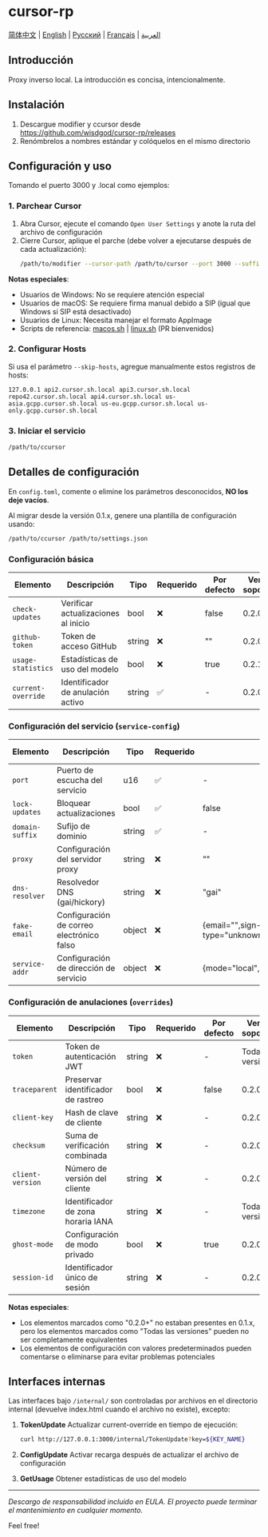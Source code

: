 # cursor-rp

[简体中文](README.md) | [English](README.en.md) | [Русский](README.ru.md) | [Français](README.fr.md) | [العربية](README.ar.md)

## Introducción
Proxy inverso local. La introducción es concisa, intencionalmente.

## Instalación
1. Descargue modifier y ccursor desde https://github.com/wisdgod/cursor-rp/releases
2. Renómbrelos a nombres estándar y colóquelos en el mismo directorio

## Configuración y uso
Tomando el puerto 3000 y .local como ejemplos:

### 1. Parchear Cursor
1. Abra Cursor, ejecute el comando `Open User Settings` y anote la ruta del archivo de configuración
2. Cierre Cursor, aplique el parche (debe volver a ejecutarse después de cada actualización):
   ```bash
   /path/to/modifier --cursor-path /path/to/cursor --port 3000 --suffix .local local
   ```

**Notas especiales**:
- Usuarios de Windows: No se requiere atención especial
- Usuarios de macOS: Se requiere firma manual debido a SIP (igual que Windows si SIP está desactivado)
- Usuarios de Linux: Necesita manejar el formato AppImage
- Scripts de referencia: [macos.sh](macos.sh) | [linux.sh](linux.sh) (PR bienvenidos)

### 2. Configurar Hosts
Si usa el parámetro `--skip-hosts`, agregue manualmente estos registros de hosts:
```
127.0.0.1 api2.cursor.sh.local api3.cursor.sh.local repo42.cursor.sh.local api4.cursor.sh.local us-asia.gcpp.cursor.sh.local us-eu.gcpp.cursor.sh.local us-only.gcpp.cursor.sh.local
```

### 3. Iniciar el servicio
```bash
/path/to/ccursor
```

## Detalles de configuración
En `config.toml`, comente o elimine los parámetros desconocidos, **NO los deje vacíos**.

Al migrar desde la versión 0.1.x, genere una plantilla de configuración usando:
```bash
/path/to/ccursor /path/to/settings.json
```

### Configuración básica
| Elemento | Descripción | Tipo | Requerido | Por defecto | Versión soportada |
|----------|-------------|------|------------|-------------|-------------------|
| `check-updates` | Verificar actualizaciones al inicio | bool | ❌ | false | 0.2.0+ |
| `github-token` | Token de acceso GitHub | string | ❌ | "" | 0.2.0+ |
| `usage-statistics` | Estadísticas de uso del modelo | bool | ❌ | true | 0.2.1+ |
| `current-override` | Identificador de anulación activo | string | ✅ | - | 0.2.0+ |

### Configuración del servicio (`service-config`)
| Elemento | Descripción | Tipo | Requerido | Por defecto | Versión soportada |
|----------|-------------|------|------------|-------------|-------------------|
| `port` | Puerto de escucha del servicio | u16 | ✅ | - | Todas las versiones |
| `lock-updates` | Bloquear actualizaciones | bool | ✅ | false | Todas las versiones |
| `domain-suffix` | Sufijo de dominio | string | ✅ | - | Todas las versiones |
| `proxy` | Configuración del servidor proxy | string | ❌ | "" | 0.2.0+ |
| `dns-resolver` | Resolvedor DNS (gai/hickory) | string | ❌ | "gai" | 0.2.0+ |
| `fake-email` | Configuración de correo electrónico falso | object | ❌ | {email="",sign-up-type="unknown",enable=false} | 0.2.0+ |
| `service-addr` | Configuración de dirección de servicio | object | ❌ | {mode="local",suffix=".example.com",port=8080} | 0.2.0+ |

### Configuración de anulaciones (`overrides`)
| Elemento | Descripción | Tipo | Requerido | Por defecto | Versión soportada |
|----------|-------------|------|------------|-------------|-------------------|
| `token` | Token de autenticación JWT | string | ❌ | - | Todas las versiones |
| `traceparent` | Preservar identificador de rastreo | bool | ❌ | false | 0.2.0+ |
| `client-key` | Hash de clave de cliente | string | ❌ | - | 0.2.0+ |
| `checksum` | Suma de verificación combinada | string | ❌ | - | 0.2.0+ |
| `client-version` | Número de versión del cliente | string | ❌ | - | 0.2.0+ |
| `timezone` | Identificador de zona horaria IANA | string | ❌ | - | Todas las versiones |
| `ghost-mode` | Configuración de modo privado | bool | ❌ | true | 0.2.0+ |
| `session-id` | Identificador único de sesión | string | ❌ | - | 0.2.0+ |

**Notas especiales**:
- Los elementos marcados como "0.2.0+" no estaban presentes en 0.1.x, pero los elementos marcados como "Todas las versiones" pueden no ser completamente equivalentes
- Los elementos de configuración con valores predeterminados pueden comentarse o eliminarse para evitar problemas potenciales

## Interfaces internas
Las interfaces bajo `/internal/` son controladas por archivos en el directorio internal (devuelve index.html cuando el archivo no existe), excepto:

1. **TokenUpdate**
   Actualizar current-override en tiempo de ejecución:
   ```bash
   curl http://127.0.0.1:3000/internal/TokenUpdate?key=${KEY_NAME}
   ```

2. **ConfigUpdate**
   Activar recarga después de actualizar el archivo de configuración

3. **GetUsage**
   Obtener estadísticas de uso del modelo

---

*Descargo de responsabilidad incluido en EULA. El proyecto puede terminar el mantenimiento en cualquier momento.*

Feel free!